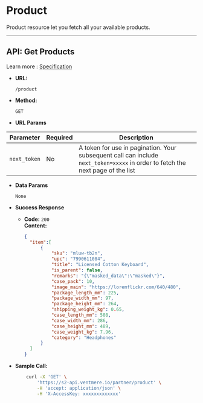 # Product
Product resource let you fetch all your available products.

---

## API: Get Products

Learn more : [Specification](https://s2-api.ventmere.io/swagger-ui/#/partner/query_products)

* **URL:**

    `/product`

* **Method:**

    `GET`

* **URL Params**

| Parameter | Required | Description |
| ------ | ------ | ----- |
| `next_token` | No | A token for use in pagination. Your subsequent call can include `next_token=xxxxx` in order to fetch the next page of the list |

* **Data Params**

    `None`

* **Success Response**

    * **Code:** `200` <br />
      **Content:**
      ```json
      {
        "item":[
            {
                "sku": "mluw-tb2n",
                "upc": "7990611084",
                "title": "Licensed Cotton Keyboard",
                "is_parent": false,
                "remarks": "{\"masked_data\":\"masked\"}",
                "case_pack": 10,
                "image_main": "https://loremflickr.com/640/480",
                "package_length_mm": 225,
                "package_width_mm": 97,
                "package_height_mm": 264,
                "shipping_weight_kg": 0.65,
                "case_length_mm": 508,
                "case_width_mm": 286,
                "case_height_mm": 489,
                "case_weight_kg": 7.96,
                "category": "Headphones"
            }
        ]
      }
      ```

* **Sample Call:**
    ```sh
        curl -X 'GET' \
            'https://s2-api.ventmere.io/partner/product' \
            -H 'accept: application/json' \
            -H 'X-AccessKey: xxxxxxxxxxxxx'
    ```